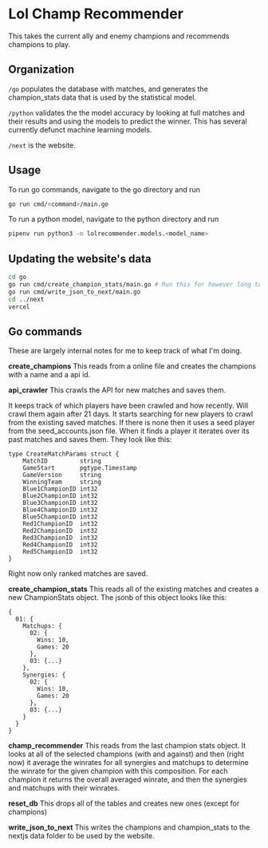 # Lol Champ Recommender
This takes the current ally and enemy champions and recommends champions to play.

## Organization
`/go`  populates the database with matches, and generates the champion_stats data that is used by the statistical model.

`/python` validates the the model accuracy by looking at full matches and their results and using the models to predict the winner. This has several currently defunct machine learning models.

`/next` is the website.

## Usage
To run go commands, navigate to the go directory and run
```bash
go run cmd/<command>/main.go
```

To run a python model, navigate to the python directory and run
```bash
pipenv run python3 -m lolrecommender.models.<model_name>
```

## Updating the website's data
```bash
cd go
go run cmd/create_champion_stats/main.go # Run this for however long to seed data
go run cmd/write_json_to_next/main.go
cd ../next
vercel
```

## Go commands
These are largely internal notes for me to keep track of what I'm doing.

**create_champions**
This reads from a online file and creates the champions with a name and a api id.

**api_crawler**
This crawls the API for new matches and saves them.

It keeps track of which players have been crawled and how recently. Will crawl them again after 21 days.
It starts searching for new players to crawl from the existing saved matches. If there is none then it uses a seed player from the seed_accounts.json file.
When it finds a player it iterates over its past matches and saves them. They look like this:
```
type CreateMatchParams struct {
	MatchID         string
	GameStart       pgtype.Timestamp
	GameVersion     string
	WinningTeam     string
	Blue1ChampionID int32
	Blue2ChampionID int32
	Blue3ChampionID int32
	Blue4ChampionID int32
	Blue5ChampionID int32
	Red1ChampionID  int32
	Red2ChampionID  int32
	Red3ChampionID  int32
	Red4ChampionID  int32
	Red5ChampionID  int32
}
```
Right now only ranked matches are saved.


**create_champion_stats**
This reads all of the existing matches and creates a new ChampionStats object.
The jsonb of this object looks like this:
```
{
  01: {
    Matchups: {
      02: {
        Wins: 10,
        Games: 20
      },
      03: {...}
    },
    Synergies: {
      02: {
        Wins: 10,
        Games: 20
      },
      03: {...}
    }
  }
}
```


**champ_recommender**
This reads from the last champion stats object.
It looks at all of the selected champions (with and against) and then (right now) it average the winrates for all synergies and matchups to determine the winrate for the given champion with this composition.
For each champion it returns the overall averaged winrate, and then the synergies and matchups with their winrates.

**reset_db**
This drops all of the tables and creates new ones (except for champions)

**write_json_to_next**
This writes the champions and champion_stats to the nextjs data folder to be used by the website.
```

